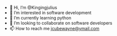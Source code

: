 - 👋 Hi, I’m @Kingingjulius
- 👀 I’m interested in software development 
- 🌱 I’m currently learning python
- 💞️ I’m looking to collaborate on software developers
- 📫 How to reach me jcubewayne@ymail.com

<!---
Kingingjulius/Kingingjulius is a ✨ special ✨ repository because its `README.md` (this file) appears on your GitHub profile.
You can click the Preview link to take a look at your changes.
--->
